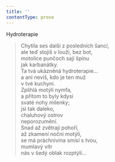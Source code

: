 ```yaml
---
title: ''
contentType: prose
---
```


Hydroterapie

> Chytila ses další z posledních šancí,  
> ale teď stojíš v louži, bez bot,  
> motolice punčoch sají špínu  
> jak karbanátky.  
> Ta tvá ukázněná hydroterapie…  
> a ani nevíš, kdo je ten muž  
> v tvé kuchyni.  
> Zplihlá motýlí nymfa,  
> a přitom to byly kdysi  
> svaté nohy milenky;  
> jsi tak daleko,  
> chaluhový ostrov  
> neporozumění.  
> Snad až zvětrají pohoří,  
> až zkamení noční motýli,  
> se má práchnivina smísí s tvou,  
> mumlavý vítr  
> nás v šedý oblak rozptýlí…
